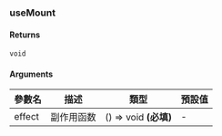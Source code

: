 ### useMount

#### Returns
`void`

#### Arguments
|參數名|描述|類型|預設值|
|---|---|---|---|
|effect|副作用函数|() => void  **(必填)**|-|